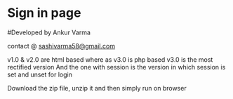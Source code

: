 # Sign in page


#Developed by Ankur Varma


contact @ sashivarma58@gmail.com

v1.0 & v2.0 are html based where as v3.0 is php based 
v3.0 is the most rectified version
And the one with session is the version in which session is set and unset for login


Download the zip file, unzip it and then simply run on browser

